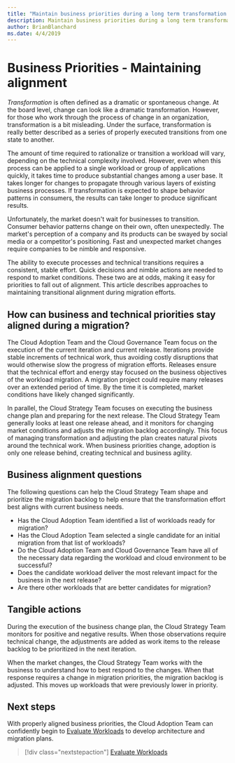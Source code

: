 ```yaml
---
title: "Maintain business priorities during a long term transformation process"
description: Maintain business priorities during a long term transformation process
author: BrianBlanchard
ms.date: 4/4/2019
---
```


# Business Priorities - Maintaining alignment

*Transformation* is often defined as a dramatic or spontaneous change. At the board level, change can look like a dramatic transformation. However, for those who work through the process of change in an organization, transformation is a bit misleading. Under the surface, transformation is really better described as a series of properly executed transitions from one state to another.

The amount of time required to rationalize or transition a workload will vary, depending on the technical complexity involved. However, even when this process can be applied to a single workload or group of applications quickly, it takes time to produce substantial changes among a user base. It takes longer for changes to propagate through various layers of existing business processes. If transformation is expected to shape behavior patterns in consumers, the results can take longer to produce significant results.

Unfortunately, the market doesn't wait for businesses to transition. Consumer behavior patterns change on their own, often unexpectedly. The market's perception of a company and its products can be swayed by social media or a competitor's positioning. Fast and unexpected market changes require companies to be nimble and responsive.

The ability to execute processes and technical transitions requires a consistent, stable effort. Quick decisions and nimble actions are needed to respond to market conditions. These two are at odds, making it easy for priorities to fall out of alignment. This article describes approaches to maintaining transitional alignment during migration efforts.

<!-- markdownlint-disable MD026 -->

## How can business and technical priorities stay aligned during a migration?

The Cloud Adoption Team and the Cloud Governance Team focus on the execution of the current iteration and current release. Iterations provide stable increments of technical work, thus avoiding costly disruptions that would otherwise slow the progress of migration efforts. Releases ensure that the technical effort and energy stay focused on the business objectives of the workload migration. A migration project could require many releases over an extended period of time. By the time it is completed, market conditions have likely changed significantly.

In parallel, the Cloud Strategy Team focuses on executing the business change plan and preparing for the next release. The Cloud Strategy Team generally looks at least one release ahead, and it monitors for changing market conditions and adjusts the migration backlog accordingly. This focus of managing transformation and adjusting the plan creates natural pivots around the technical work. When business priorities change, adoption is only one release behind, creating technical and business agility.

## Business alignment questions

The following questions can help the Cloud Strategy Team shape and prioritize the migration backlog to help ensure that the transformation effort best aligns with current business needs.

- Has the Cloud Adoption Team identified a list of workloads ready for migration?
- Has the Cloud Adoption Team selected a single candidate for an initial migration from that list of workloads?
- Do the Cloud Adoption Team and Cloud Governance Team have all of the necessary data regarding the workload and cloud environment to be successful?
- Does the candidate workload deliver the most relevant impact for the business in the next release?
- Are there other workloads that are better candidates for migration?

## Tangible actions

During the execution of the business change plan, the Cloud Strategy Team monitors for positive and negative results. When those observations require technical change, the adjustments are added as work items to the release backlog to be prioritized in the next iteration.

When the market changes, the Cloud Strategy Team works with the business to understand how to best respond to the changes. When that response requires a change in migration priorities, the migration backlog is adjusted. This moves up workloads that were previously lower in priority.

## Next steps

With properly aligned business priorities, the Cloud Adoption Team can confidently begin to [Evaluate Workloads](./evaluate.md) to develop architecture and migration plans.

> [!div class="nextstepaction"]
> [Evaluate Workloads](./evaluate.md)